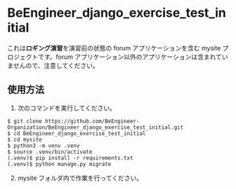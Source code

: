 # BeEngineer_django_exercise_test_initial

これは**ロギング演習**を演習前の状態の forum アプリケーションを含む mysite プロジェクトです。forum アプリケーション以外のアプリケーションは含まれていませんので、注意してください。

## 使用方法

1. 次のコマンドを実行してください。

```console
$ git clone https://github.com/BeEngineer-Organization/BeEngineer_django_exercise_test_initial.git
$ cd BeEngineer_django_exercise_test_initial
$ cd mysite
$ python3 -m venv .venv
$ source .venv/bin/activate
(.venv)$ pip install -r requirements.txt
(.venv)$ python manage.py migrate
```

2. mysite フォルダ内で作業を行ってください。
